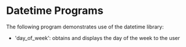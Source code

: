 # Datetime Programs

The following program demonstrates use of the datetime library:
- 'day_of_week': obtains and displays the day of the week to the user
